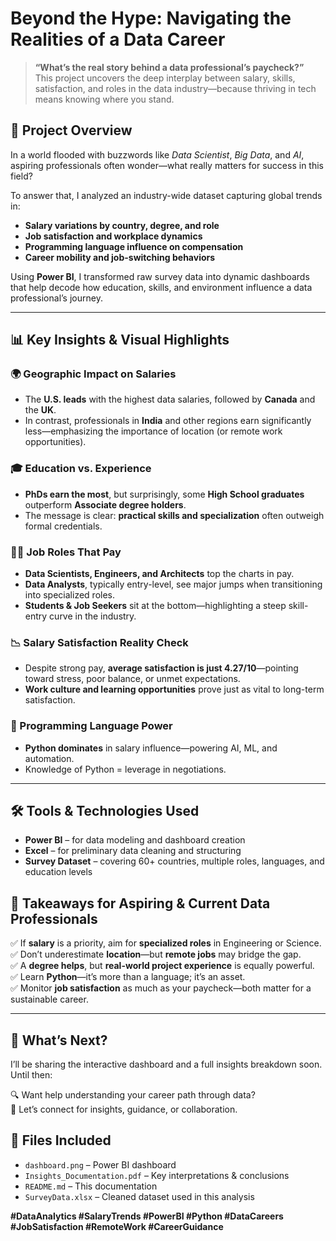 # Beyond the Hype: Navigating the Realities of a Data Career

> **“What’s the real story behind a data professional’s paycheck?”**  
> This project uncovers the deep interplay between salary, skills, satisfaction, and roles in the data industry—because thriving in tech means knowing where you stand.



## 🧠 Project Overview

In a world flooded with buzzwords like *Data Scientist*, *Big Data*, and *AI*, aspiring professionals often wonder—what really matters for success in this field?

To answer that, I analyzed an industry-wide dataset capturing global trends in:

- **Salary variations by country, degree, and role**
- **Job satisfaction and workplace dynamics**
- **Programming language influence on compensation**
- **Career mobility and job-switching behaviors**

Using **Power BI**, I transformed raw survey data into dynamic dashboards that help decode how education, skills, and environment influence a data professional’s journey.


----------
## 📊 Key Insights & Visual Highlights

### 🌍 Geographic Impact on Salaries
- The **U.S. leads** with the highest data salaries, followed by **Canada** and the **UK**.
- In contrast, professionals in **India** and other regions earn significantly less—emphasizing the importance of location (or remote work opportunities).

### 🎓 Education vs. Experience
- **PhDs earn the most**, but surprisingly, some **High School graduates** outperform **Associate degree holders**.
- The message is clear: **practical skills and specialization** often outweigh formal credentials.

### 🧑‍💼 Job Roles That Pay
- **Data Scientists, Engineers, and Architects** top the charts in pay.
- **Data Analysts**, typically entry-level, see major jumps when transitioning into specialized roles.
- **Students & Job Seekers** sit at the bottom—highlighting a steep skill-entry curve in the industry.

### 📉 Salary Satisfaction Reality Check
- Despite strong pay, **average satisfaction is just 4.27/10**—pointing toward stress, poor balance, or unmet expectations.
- **Work culture and learning opportunities** prove just as vital to long-term satisfaction.

### 🐍 Programming Language Power
- **Python dominates** in salary influence—powering AI, ML, and automation.
- Knowledge of Python = leverage in negotiations.


---------
## 🛠️ Tools & Technologies Used

- **Power BI** – for data modeling and dashboard creation  
- **Excel** – for preliminary data cleaning and structuring  
- **Survey Dataset** – covering 60+ countries, multiple roles, languages, and education levels


## 📌 Takeaways for Aspiring & Current Data Professionals

✅ If **salary** is a priority, aim for **specialized roles** in Engineering or Science.  
✅ Don’t underestimate **location**—but **remote jobs** may bridge the gap.  
✅ A **degree helps**, but **real-world project experience** is equally powerful.  
✅ Learn **Python**—it’s more than a language; it’s an asset.  
✅ Monitor **job satisfaction** as much as your paycheck—both matter for a sustainable career.

----------

## 🚀 What’s Next?

I’ll be sharing the interactive dashboard and a full insights breakdown soon. Until then:

🔍 Want help understanding your career path through data?  
💬 Let’s connect for insights, guidance, or collaboration.


## 📎 Files Included

- `dashboard.png` – Power BI dashboard  
- `Insights_Documentation.pdf` – Key interpretations & conclusions  
- `README.md` – This documentation  
- `SurveyData.xlsx` – Cleaned dataset used in this analysis



**#DataAnalytics #SalaryTrends #PowerBI #Python #DataCareers #JobSatisfaction #RemoteWork #CareerGuidance**


